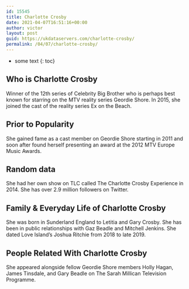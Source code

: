 ```yaml
---
id: 15545
title: Charlotte Crosby
date: 2021-04-07T16:51:16+00:00
author: victor
layout: post
guid: https://ukdataservers.com/charlotte-crosby/
permalink: /04/07/charlotte-crosby/
---
```


* some text
{: toc}


## Who is Charlotte Crosby



Winner of the 12th series of Celebrity Big Brother who is perhaps best known for starring on the MTV reality series Geordie Shore. In 2015, she joined the cast of the reality series Ex on the Beach. 

                
                
                
## Prior to Popularity



She gained fame as a cast member on Geordie Shore starting in 2011 and soon after found herself presenting an award at the 2012 MTV Europe Music Awards. 

                
                
                
## Random data



She had her own show on TLC called The Charlotte Crosby Experience in 2014. She has over 2.9 million followers on Twitter. 

                
                
                
## Family & Everyday Life of Charlotte Crosby



She was born in Sunderland England to Letitia and Gary Crosby. She has been in public relationships with Gaz Beadle and Mitchell Jenkins. She dated Love Island&#8217;s Joshua Ritchie from 2018 to late 2019. 

                
                
                
## People Related With Charlotte Crosby



She appeared alongside fellow Geordie Shore members Holly Hagan, James Tinsdale, and Gary Beadle on The Sarah Millican Television Programme.

                
              
            
          
          
          
